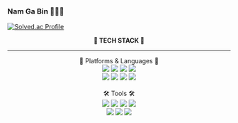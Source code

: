 ### Nam Ga Bin 👋👩‍💻

[![Solved.ac Profile](http://mazassumnida.wtf/api/v2/generate_badge?boj=cabin4nam)](https://solved.ac/cabin4nam/)

<!--<img src="https://github-readme-stats.vercel.app/api/top-langs/?username=cabin4nam&layout=compact"></span><br><br>-->

<div align="center">
<b>📖 TECH STACK 📖 </b>
<hr>
</div>
<div align="center">
💫 Platforms & Languages 💫
	 <br><img src="https://img.shields.io/badge/Java-007396?style=flat&logo=Java&logoColor=white" />
  <img src="https://img.shields.io/badge/Spring-6DB33F?style=flat&logo=Spring&logoColor=white" />
	<img src="https://img.shields.io/badge/JavaScript-F7DF1E?style=flat&logo=JavaScript&logoColor=white" />
 <img src="https://img.shields.io/badge/TypeScript-3178C6?style=flat&logo=TypeScript&logoColor=white" /><br>
  <img src="https://img.shields.io/badge/NodeJS-339933?style=flat&logo=NodeJS&logoColor=white" />
   <img src="https://img.shields.io/badge/Kotlin-7F52FF?style=flat&logo=Kotlin&logoColor=white" />
 <img src="https://img.shields.io/badge/MySQL-4479A1?style=flat&logo=MySQL&logoColor=white" />
	<img src="https://img.shields.io/badge/amazonaws-232F3E?style=flat&logo=amazonaws&logoColor=white" />
</div>
<br>
<div align="center">
🛠️ Tools 🛠️
	 <br>
	<img src="https://img.shields.io/badge/EclipseIDE-2C2255?style=flat&logo=EclipseIDE&logoColor=white" />
  <img src="https://img.shields.io/badge/IntelliJIDEA-000000?style=flat&logo=IntelliJIDEA&logoColor=white" />
	<img src="https://img.shields.io/badge/VisualStudioCode-007ACC?style=flat&logo=VisualStudioCode&logoColor=white" />
 <img src="https://img.shields.io/badge/ApacheTomcat-F8DC75?style=flat&logo=ApacheTomcat&logoColor=white" /><br>
  <img src="https://img.shields.io/badge/GitHub-181717?style=flat&logo=GitHub&logoColor=white" />
   <img src="https://img.shields.io/badge/Notion-000000?style=flat&logo=Notion&logoColor=white" />
  <img src="https://img.shields.io/badge/Discord-5865F2?style=flat&logo=Discord&logoColor=white" />
</div>



<!--
**cabin4nam/cabin4nam** is a ✨ _special_ ✨ repository because its `README.md` (this file) appears on your GitHub profile.

Here are some ideas to get you started:

- 🔭 I’m currently working on ...
- 🌱 I’m currently learning ...
- 👯 I’m looking to collaborate on ...
- 🤔 I’m looking for help with ...
- 💬 Ask me about ...
- 📫 How to reach me: ...
- 😄 Pronouns: ...
- ⚡ Fun fact: ...
-->
<!-- ![header](https://capsule-render.vercel.app/api?type=waving&color=F57B6B&height=300&section=header&text=capsule%20render&fontSize=90) -->
<!--[![Solved.ac 프로필](http://mazassumnida.wtf/api/v2/generate_badge?boj=cabin4nam)](https://solved.ac/cabin4nam)-->

<!--
<img src="https://img.shields.io/badge/JAVA-007396?style=for-the-badge&logo=java&logoColor=white">

<img src="https://img.shields.io/badge/javascript-F7DF1E?style=for-the-badge&logo=javascript&logoColor=white">

<img src="https://img.shields.io/badge/html5-E34F26?style=for-the-badge&logo=html5&logoColor=white">

<img src="https://img.shields.io/badge/css3-1572B6?style=for-the-badge&logo=css3&logoColor=white">

<img src="https://img.shields.io/badge/spring-6DB33F?style=for-the-badge&logo=spring&logoColor=white"><br>

<img src="https://img.shields.io/badge/MySQL-4479A1?style=for-the-badge&logo=MySQL&logoColor=white"> -->
